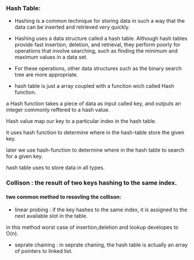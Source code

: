 ### Hash Table:

- Hashing is a common technique for storing data in such a way that the data can be inserted and retrieved very quickly.

- Hashing uses a data structure called a hash table. Although hash tables provide fast insertion, deletion, and retrieval, they perform poorly for operations that involve searching, such as finding the minimum and maximum values in a data set.

- For these operations, other data structures such as the binary search tree are more appropriate.

- hash table is just a array coupled with a function wich called Hash function.

a Hash function takes a piece of data as input called key, and outputs an integer commonly reffered to a hash value.

Hash value map our key to a particular index in the hash table.

it uses hash function to determine where in the hash-table store the given key.

later we use hash-function to determine where in the hash table to search for a given key.

hash table uses to store data in all types.

### Collison : the result of two keys hashing to the same index.

#### two common method to resovling the collison:

- linear probing : if the key hashes to the same index, it is assigned to the next available slot in the table.

in this method worst case of insertion,deletion and lookup developes to O(n).


- seprate chaining : in seprate chaning, the hash table is actually an array of pointers to linked list.
